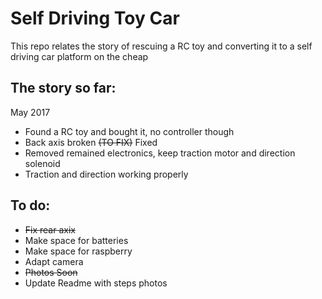 # Self Driving Toy Car

This repo relates the story of rescuing a RC toy and converting it to a self driving car platform on the cheap

## The story so far:
May 2017
- Found a RC toy and bought it, no controller though
- Back axis broken ~~(TO FIX)~~ Fixed
- Removed remained electronics, keep traction motor and direction solenoid
- Traction and direction working properly

## To do:
- ~~Fix rear axix~~
- Make space for batteries
- Make space for raspberry
- Adapt camera
- ~~Photos Soon~~
- Update Readme with steps photos
